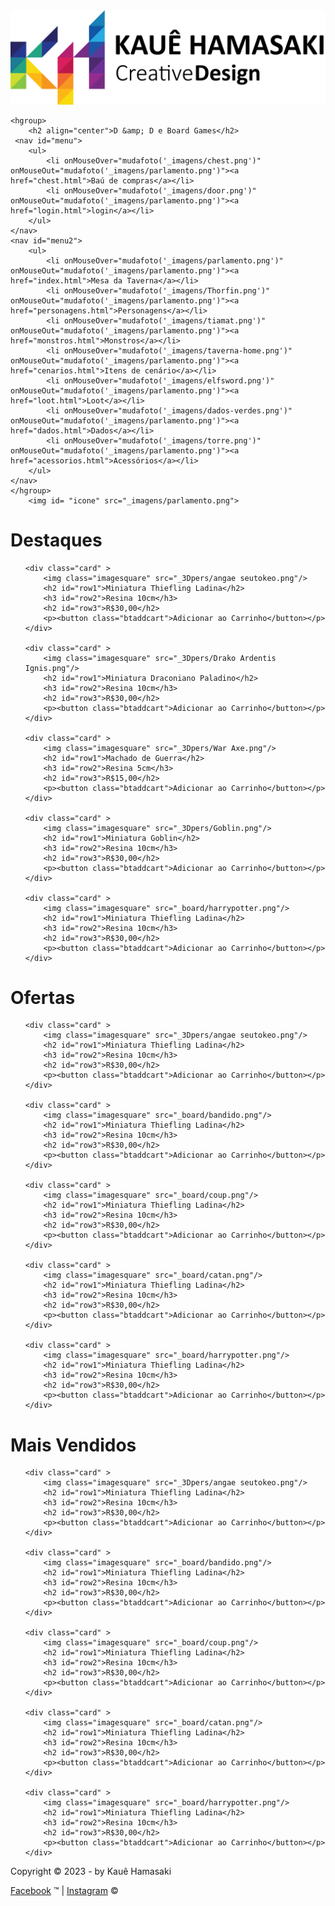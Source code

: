 <!DOCTYPE html>
<html lang="pt-br">

<head>
	<meta charset="UTF-8"/>
	<link rel="stylesheet" type="text/css" href="_css/design.css">
</head>
	
<body>
<div class="logo-menu-container">
    <div class="logo"><img id="Logo" src="_imagens/LOGO01.jpg" alt="logo"></div>
	
    <hgroup>		
		<h2 align="center">D &amp; D e Board Games</h2>
	 <nav id="menu">
    	<ul>
        	<li onMouseOver="mudafoto('_imagens/chest.png')" onMouseOut="mudafoto('_imagens/parlamento.png')"><a href="chest.html">Baú de compras</a></li>
        	<li onMouseOver="mudafoto('_imagens/door.png')" onMouseOut="mudafoto('_imagens/parlamento.png')"><a href="login.html">login</a></li>
		</ul>
 	</nav>
 	<nav id="menu2">
		<ul>
			<li onMouseOver="mudafoto('_imagens/parlamento.png')" onMouseOut="mudafoto('_imagens/parlamento.png')"><a href="index.html">Mesa da Taverna</a></li>
			<li onMouseOver="mudafoto('_imagens/Thorfin.png')" onMouseOut="mudafoto('_imagens/parlamento.png')"><a href="personagens.html">Personagens</a></li>
			<li onMouseOver="mudafoto('_imagens/tiamat.png')" onMouseOut="mudafoto('_imagens/parlamento.png')"><a href="monstros.html">Monstros</a></li>
			<li onMouseOver="mudafoto('_imagens/taverna-home.png')" onMouseOut="mudafoto('_imagens/parlamento.png')"><a href="cenarios.html">Itens de cenário</a></li>
			<li onMouseOver="mudafoto('_imagens/elfsword.png')" onMouseOut="mudafoto('_imagens/parlamento.png')"><a href="loot.html">Loot</a></li>
        	<li onMouseOver="mudafoto('_imagens/dados-verdes.png')" onMouseOut="mudafoto('_imagens/parlamento.png')"><a href="dados.html">Dados</a></li>
        	<li onMouseOver="mudafoto('_imagens/torre.png')" onMouseOut="mudafoto('_imagens/parlamento.png')"><a href="acessorios.html">Acessórios</a></li>       
		</ul>
	</nav>
	</hgroup>
		<img id= "icone" src="_imagens/parlamento.png">
    
 </div>
 
 <div class="content">
 
<h1>Destaques</h1>
<ul class="centralizado">
<div class="carousel">

	<div class="card" >
		<img class="imagesquare" src="_3Dpers/angae seutokeo.png"/>
		<h2 id="row1">Miniatura Thiefling Ladina</h2>
		<h3 id="row2">Resina 10cm</h3>
		<h2 id="row3">R$30,00</h2>
		<p><button class="btaddcart">Adicionar ao Carrinho</button></p>
	</div>

	<div class="card" >
		<img class="imagesquare" src="_3Dpers/Drako Ardentis Ignis.png"/>
		<h2 id="row1">Miniatura Draconiano Paladino</h2>
		<h3 id="row2">Resina 10cm</h3>
		<h2 id="row3">R$30,00</h2>
        <p><button class="btaddcart">Adicionar ao Carrinho</button></p>
	</div>

	<div class="card" >
		<img class="imagesquare" src="_3Dpers/War Axe.png"/>
		<h2 id="row1">Machado de Guerra</h2>
		<h3 id="row2">Resina 5cm</h3>
		<h2 id="row3">R$15,00</h2>
		<p><button class="btaddcart">Adicionar ao Carrinho</button></p>
	</div>    

	<div class="card" >
		<img class="imagesquare" src="_3Dpers/Goblin.png"/>
		<h2 id="row1">Miniatura Goblin</h2>
		<h3 id="row2">Resina 10cm</h3>
		<h2 id="row3">R$30,00</h2>
		<p><button class="btaddcart">Adicionar ao Carrinho</button></p>
	</div>
    
	<div class="card" >
		<img class="imagesquare" src="_board/harrypotter.png"/>
		<h2 id="row1">Miniatura Thiefling Ladina</h2>
		<h3 id="row2">Resina 10cm</h3>
		<h2 id="row3">R$30,00</h2>
		<p><button class="btaddcart">Adicionar ao Carrinho</button></p>
	</div>
    
</div>
</ul>



<h1>Ofertas</h1>
<ul class="centralizado">
<div class="carousel">

	<div class="card" >
		<img class="imagesquare" src="_3Dpers/angae seutokeo.png"/>
		<h2 id="row1">Miniatura Thiefling Ladina</h2>
		<h3 id="row2">Resina 10cm</h3>
		<h2 id="row3">R$30,00</h2>
		<p><button class="btaddcart">Adicionar ao Carrinho</button></p>
	</div>

	<div class="card" >
		<img class="imagesquare" src="_board/bandido.png"/>
		<h2 id="row1">Miniatura Thiefling Ladina</h2>
		<h3 id="row2">Resina 10cm</h3>
		<h2 id="row3">R$30,00</h2>
        <p><button class="btaddcart">Adicionar ao Carrinho</button></p>
	</div>

	<div class="card" >
		<img class="imagesquare" src="_board/coup.png"/>
		<h2 id="row1">Miniatura Thiefling Ladina</h2>
		<h3 id="row2">Resina 10cm</h3>
		<h2 id="row3">R$30,00</h2>
		<p><button class="btaddcart">Adicionar ao Carrinho</button></p>
	</div>    

	<div class="card" >
		<img class="imagesquare" src="_board/catan.png"/>
		<h2 id="row1">Miniatura Thiefling Ladina</h2>
		<h3 id="row2">Resina 10cm</h3>
		<h2 id="row3">R$30,00</h2>
		<p><button class="btaddcart">Adicionar ao Carrinho</button></p>
	</div>
    
	<div class="card" >
		<img class="imagesquare" src="_board/harrypotter.png"/>
		<h2 id="row1">Miniatura Thiefling Ladina</h2>
		<h3 id="row2">Resina 10cm</h3>
		<h2 id="row3">R$30,00</h2>
		<p><button class="btaddcart">Adicionar ao Carrinho</button></p>
	</div>
    
</div>
</ul>

<h1>Mais Vendidos</h1>

<ul class="centralizado">
<div class="carousel">

	<div class="card" >
		<img class="imagesquare" src="_3Dpers/angae seutokeo.png"/>
		<h2 id="row1">Miniatura Thiefling Ladina</h2>
		<h3 id="row2">Resina 10cm</h3>
		<h2 id="row3">R$30,00</h2>
		<p><button class="btaddcart">Adicionar ao Carrinho</button></p>
	</div>

	<div class="card" >
		<img class="imagesquare" src="_board/bandido.png"/>
		<h2 id="row1">Miniatura Thiefling Ladina</h2>
		<h3 id="row2">Resina 10cm</h3>
		<h2 id="row3">R$30,00</h2>
        <p><button class="btaddcart">Adicionar ao Carrinho</button></p>
	</div>

	<div class="card" >
		<img class="imagesquare" src="_board/coup.png"/>
		<h2 id="row1">Miniatura Thiefling Ladina</h2>
		<h3 id="row2">Resina 10cm</h3>
		<h2 id="row3">R$30,00</h2>
		<p><button class="btaddcart">Adicionar ao Carrinho</button></p>
	</div>    

	<div class="card" >
		<img class="imagesquare" src="_board/catan.png"/>
		<h2 id="row1">Miniatura Thiefling Ladina</h2>
		<h3 id="row2">Resina 10cm</h3>
		<h2 id="row3">R$30,00</h2>
		<p><button class="btaddcart">Adicionar ao Carrinho</button></p>
	</div>
    
	<div class="card" >
		<img class="imagesquare" src="_board/harrypotter.png"/>
		<h2 id="row1">Miniatura Thiefling Ladina</h2>
		<h3 id="row2">Resina 10cm</h3>
		<h2 id="row3">R$30,00</h2>
		<p><button class="btaddcart">Adicionar ao Carrinho</button></p>
	</div>
    
</div>
</ul>

<footer id="rodape">
<p>Copyright &copy; 2023 - by Kauê Hamasaki</p>
<p><a href="http://facebook.com/JaganErosenpai" target="_blank">Facebook</a> &trade; |
<a href="https://instagram.com/Piratakauecpr" target="_blank">Instagram</a> &copy; </p>
</footer>
</div>
</body>
</html>
